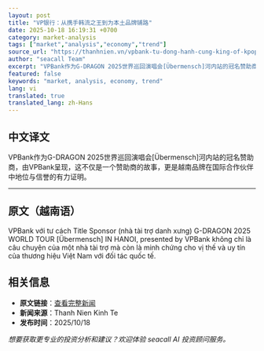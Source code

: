 ```yaml
---
layout: post
title: "VP银行：从携手韩流之王到为本土品牌铺路"
date: 2025-10-18 16:19:31 +0700
category: market-analysis
tags: ["market","analysis","economy","trend"]
source_url: "https://thanhnien.vn/vpbank-tu-dong-hanh-cung-king-of-kpop-den-mo-duong-cho-thuong-hieu-noi-dia-18525101816160119.htm"
author: "seacall Team"
excerpt: "VPBank作为G-DRAGON 2025世界巡回演唱会[Übermensch]河内站的冠名赞助商，由VPBank呈现，这不仅是一个赞助商的故事，更是越南品牌在国际合作伙伴中地位与信誉的有力证明。..."
featured: false
keywords: "market, analysis, economy, trend"
lang: vi
translated: true
translated_lang: zh-Hans
---
```


## 中文译文

VPBank作为G-DRAGON 2025世界巡回演唱会[Übermensch]河内站的冠名赞助商，由VPBank呈现，这不仅是一个赞助商的故事，更是越南品牌在国际合作伙伴中地位与信誉的有力证明。

---

## 原文（越南语）

VPBank với tư c&aacute;ch Title Sponsor (nh&agrave; t&agrave;i trợ danh xưng) G-DRAGON 2025 WORLD TOUR [&Uuml;bermensch] IN HANOI, presented by VPBank kh&ocirc;ng chỉ l&agrave; c&acirc;u chuyện của một nh&agrave; t&agrave;i trợ m&agrave; c&ograve;n l&agrave; minh chứng cho vị thế v&agrave; uy t&iacute;n của thương hiệu Việt Nam với đối t&aacute;c quốc tế.

## 相关信息

- **原文链接**：[查看完整新闻](https://thanhnien.vn/vpbank-tu-dong-hanh-cung-king-of-kpop-den-mo-duong-cho-thuong-hieu-noi-dia-18525101816160119.htm)
- **新闻来源**：Thanh Nien Kinh Te
- **发布时间**：2025/10/18

*想要获取更专业的投资分析和建议？欢迎体验 seacall AI 投资顾问服务。*